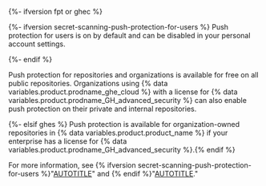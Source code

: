 {%- ifversion fpt or ghec %}

{%- ifversion secret-scanning-push-protection-for-users %}
Push protection for users is on by default and can be disabled in your personal account settings.

{%- endif %}

Push protection for repositories and organizations is available for free on all public repositories. Organizations using {% data variables.product.prodname_ghe_cloud %} with a license for {% data variables.product.prodname_GH_advanced_security %} can also enable push protection on their private and internal repositories.

{%- elsif ghes %}
Push protection is available for organization-owned repositories in {% data variables.product.product_name %} if your enterprise has a license for {% data variables.product.prodname_GH_advanced_security %}.{% endif %}

For more information, see {% ifversion secret-scanning-push-protection-for-users %}"[AUTOTITLE](/code-security/secret-scanning/push-protection-for-users)" and {% endif %}"[AUTOTITLE](/code-security/secret-scanning/push-protection-for-repositories-and-organizations)."
